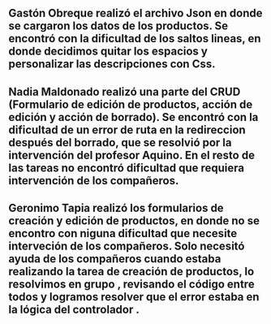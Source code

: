 ## Gastón Obreque realizó el archivo Json en donde se cargaron los datos de los productos. Se encontró con la dificultad de los saltos lineas, en donde decidimos quitar los espacios y personalizar las descripciones con Css. 
## Nadia Maldonado realizó una parte del CRUD (Formulario de edición de productos, acción de edición y acción de borrado). Se encontró con la dificultad de un error de ruta en la redireccion después del borrado, que se resolvió por la intervención del profesor Aquino. En el resto de las tareas no encontró dificultad que requiera intervención de los compañeros. 
## Geronimo Tapia realizó los formularios de creación y edición de productos, en donde no se encontro con niguna dificultad que necesite interveción de los compañeros. Solo necesitó ayuda de los compañeros cuando estaba realizando la tarea de creación de productos, lo resolvimos en grupo , revisando el código entre todos y logramos resolver que el error estaba en la lógica del controlador . 
